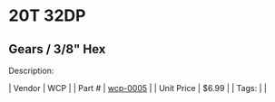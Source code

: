 # 20T 32DP
## Gears / 3/8" Hex
Description: 	 

| Vendor | WCP | 
| Part # | [wcp-0005](http://www.wcproducts.net/32-dp-gears) | 
| Unit Price | $6.99 | 
| Tags: |  | 
